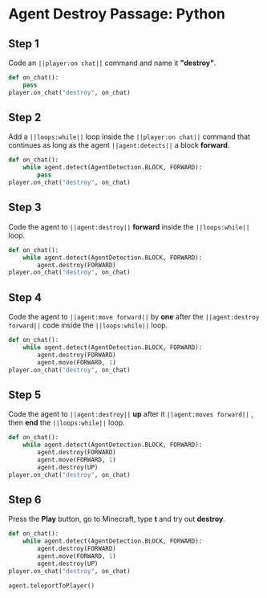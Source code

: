 
# Agent Destroy Passage: Python


## Step 1
Code an ``||player:on chat||`` command and name it **"destroy"**.

```python
def on_chat():
    pass
player.on_chat("destroy", on_chat)
```

## Step 2
Add a ``||loops:while||`` loop inside the ``||player:on chat||`` command that continues as long as the agent ``||agent:detects||`` a block **forward**. 

```python
def on_chat():
    while agent.detect(AgentDetection.BLOCK, FORWARD):
        pass
player.on_chat("destroy", on_chat)
```

## Step 3
Code the agent to ``||agent:destroy||`` **forward** inside the ``||loops:while||`` loop.

```python
def on_chat():
    while agent.detect(AgentDetection.BLOCK, FORWARD):
        agent.destroy(FORWARD)
player.on_chat("destroy", on_chat)
```

## Step 4

Code the agent to ``||agent:move forward||`` by **one** after the ``||agent:destroy forward||`` code inside the ``||loops:while||`` loop.

```python
def on_chat():
    while agent.detect(AgentDetection.BLOCK, FORWARD):
        agent.destroy(FORWARD)
        agent.move(FORWARD, 1)
player.on_chat("destroy", on_chat)
```

## Step 5

Code the agent to ``||agent:destroy||`` **up** after it ``||agent:moves forward||`` , then **end** the ``||loops:while||`` loop.

```python
def on_chat():
    while agent.detect(AgentDetection.BLOCK, FORWARD):
        agent.destroy(FORWARD)
        agent.move(FORWARD, 1)
        agent.destroy(UP)
player.on_chat("destroy", on_chat)
```
## Step 6

Press the **Play** button, go to Minecraft, type **t** and try out **destroy**. 

```python
def on_chat(): 
    while agent.detect(AgentDetection.BLOCK, FORWARD): 
        agent.destroy(FORWARD) 
        agent.move(FORWARD, 1) 
        agent.destroy(UP) 
player.on_chat("destroy", on_chat) 
```

```ghost
agent.teleportToPlayer()
```
